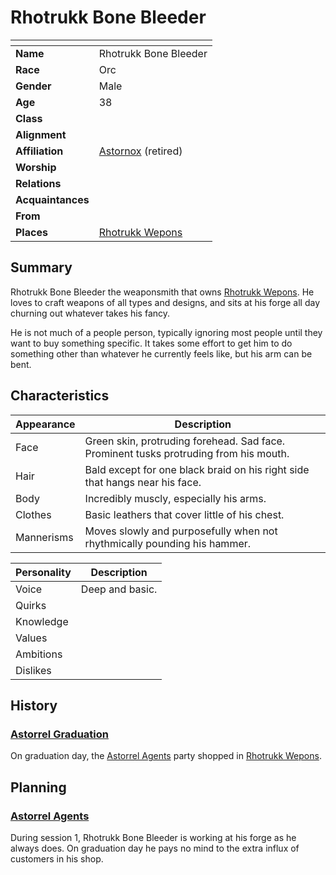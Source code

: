# Rhotrukk Bone Bleeder

| []() | |
| --- | --- |
| **Name** | Rhotrukk Bone Bleeder |
| **Race** | Orc |
| **Gender** | Male |
| **Age** | 38 |
| **Class** | |
| **Alignment** | |
| **Affiliation** | [Astornox](../organisations/astornox/astornox.md) (retired) |
| **Worship** | |
| **Relations** | |
| **Acquaintances** | |
| **From** | |
| **Places** | [Rhotrukk Wepons](../places/buildings/shops/rhotrukk-wepons.md) |

## Summary

Rhotrukk Bone Bleeder the weaponsmith that owns [Rhotrukk Wepons](../places/buildings/shops/rhotrukk-wepons.md). He loves to craft weapons of all types and designs, and sits at his forge all day churning out whatever takes his fancy.

He is not much of a people person, typically ignoring most people until they want to buy something specific. It takes some effort to get him to do something other than whatever he currently feels like, but his arm can be bent.

## Characteristics

| Appearance | Description |
| --- | --- |
| Face | Green skin, protruding forehead. Sad face. Prominent tusks protruding from his mouth. |
| Hair | Bald except for one black braid on his right side that hangs near his face. |
| Body | Incredibly muscly, especially his arms. |
| Clothes | Basic leathers that cover little of his chest. |
| Mannerisms | Moves slowly and purposefully when not rhythmically pounding his hammer. |

| Personality | Description |
| --- | --- |
| Voice | Deep and basic. |
| Quirks | |
| Knowledge | |
| Values | |
| Ambitions | |
| Dislikes | |

## History

### [Astorrel Graduation](../storylines/astorrel-graduation.md)

On graduation day, the [Astorrel Agents](../campaigns/astorrel-agents/astorrel-agents.md) party shopped in [Rhotrukk Wepons](../places/buildings/shops/rhotrukk-wepons.md).

## Planning

### [Astorrel Agents](../campaigns/astorrel-agents/astorrel-agents.md)

During session 1, Rhotrukk Bone Bleeder is working at his forge as he always does. On graduation day he pays no mind to the extra influx of customers in his shop.
